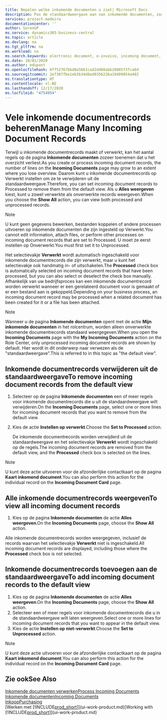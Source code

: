 ```yaml
---
title: Bepalen welke inkomende documenten u ziet| Microsoft Docs
description: Pas de standaardweergave aan van inkomende documenten, zoals e-facturen, om de lijst met verwerkte en onverwerkte records te verbeteren.
services: project-madeira
documentationcenter: ''
author: SorenGP
ms.service: dynamics365-business-central
ms.topic: article
ms.devlang: na
ms.tgt_pltfrm: na
ms.workload: na
ms.search.keywords: electronic document, e-invoice, incoming document, OCR, ecommerce, document exchange, import invoice
ms.date: 10/01/2020
ms.author: edupont
ms.openlocfilehash: 6ff52767bbd0a5661cad2dd80abb20885f3fca6d
ms.sourcegitcommit: 2e7307fbe1eb3b34d0ad9356226a19409054a402
ms.translationtype: HT
ms.contentlocale: nl-BE
ms.lasthandoff: 12/17/2020
ms.locfileid: "4754954"
---
```

# <a name="manage-many-incoming-document-records"></a><span data-ttu-id="351f4-103">Vele inkomende documentrecords beheren</span><span class="sxs-lookup"><span data-stu-id="351f4-103">Manage Many Incoming Document Records</span></span>
<span data-ttu-id="351f4-104">Terwijl u inkomende documentrecords maakt of verwerkt, kan het aantal regels op de pagina **Inkomende documenten** zozeer toenemen dat u het overzicht verliest.</span><span class="sxs-lookup"><span data-stu-id="351f4-104">As you create or process incoming document records, the number of lines on the **Incoming Documents** page may grow to an extent where you lose overview.</span></span> <span data-ttu-id="351f4-105">Daarom kunt u inkomende documentrecords op Verwerkt instellen om ze te verwijderen uit de standaardweergave.</span><span class="sxs-lookup"><span data-stu-id="351f4-105">Therefore, you can set incoming document records to Processed to remove them from the default view.</span></span> <span data-ttu-id="351f4-106">Als u **Alles weergeven** kiest, kunt u zowel verwerkte als onverwerkte records weergeven.</span><span class="sxs-lookup"><span data-stu-id="351f4-106">When you choose the **Show All** action, you can view both processed and unprocessed records.</span></span>

> [!NOTE]  
>   <span data-ttu-id="351f4-107">U kunt geen gegevens bewerken, bestanden koppelen of andere processen uitvoeren op inkomende documenten die zijn ingesteld op Verwerkt.</span><span class="sxs-lookup"><span data-stu-id="351f4-107">You cannot edit information, attach files, or perform other processes on incoming document records that are set to Processed.</span></span> <span data-ttu-id="351f4-108">U moet ze eerst instellen op Onverwerkt.</span><span class="sxs-lookup"><span data-stu-id="351f4-108">You must first set it to Unprocessed.</span></span>

<span data-ttu-id="351f4-109">Het selectievakje **Verwerkt** wordt automatisch ingeschakeld voor inkomende documentrecords die zijn verwerkt, maar u kunt het selectievakje ook handmatig in- of uitschakelen.</span><span class="sxs-lookup"><span data-stu-id="351f4-109">The **Processed** check box is automatically selected on incoming document records that have been processed, but you can also select or deselect the check box manually.</span></span> <span data-ttu-id="351f4-110">Afhankelijk van uw bedrijfsproces kan een inkomende documentrecord worden verwerkt wanneer er een gerelateerd document voor is gemaakt of er een bestand aan is gekoppeld.</span><span class="sxs-lookup"><span data-stu-id="351f4-110">Depending on your business process, an incoming document record may be processed when a related document has been created for it or a file has been attached.</span></span>

> [!NOTE]  
>   <span data-ttu-id="351f4-111">Wanneer u de pagina **Inkomende documenten** opent met de actie **Mijn inkomende documenten** in het rolcentrum, worden alleen onverwerkte inkomende documentrecords standaard weergegeven.</span><span class="sxs-lookup"><span data-stu-id="351f4-111">When you open the **Incoming Documents** page with the **My Incoming Documents** action on the Role Center, only unprocessed incoming document records are shown by default.</span></span> <span data-ttu-id="351f4-112">Hier wordt in dit onderwerp naar verwezen als de "standaardweergave".</span><span class="sxs-lookup"><span data-stu-id="351f4-112">This is referred to in this topic as "the default view".</span></span>

## <a name="to-remove-incoming-document-records-from-the-default-view"></a><span data-ttu-id="351f4-113">Inkomende documentrecords verwijderen uit de standaardweergave</span><span class="sxs-lookup"><span data-stu-id="351f4-113">To remove incoming document records from the default view</span></span>
1. <span data-ttu-id="351f4-114">Selecteer op de pagina **Inkomende documenten** een of meer regels voor inkomende documentrecords die u uit de standaardweergave wilt verwijderen.</span><span class="sxs-lookup"><span data-stu-id="351f4-114">On the **Incoming Documents** page, select one or more lines for incoming document records that you want to remove from the default view.</span></span>
2. <span data-ttu-id="351f4-115">Kies de actie **Instellen op verwerkt**.</span><span class="sxs-lookup"><span data-stu-id="351f4-115">Choose the **Set to Processed** action.</span></span>

    <span data-ttu-id="351f4-116">De inkomende documentrecords worden verwijderd uit de standaardweergave en het selectievakje **Verwerkt** wordt ingeschakeld op de regels.</span><span class="sxs-lookup"><span data-stu-id="351f4-116">The incoming document records are removed from the default view, and the **Processed** check box is selected on the lines.</span></span>

> [!NOTE]  
>   <span data-ttu-id="351f4-117">U kunt deze actie uitvoeren voor de afzonderlijke contactkaart op de pagina **Kaart inkomend document**.</span><span class="sxs-lookup"><span data-stu-id="351f4-117">You can also perform this action for the individual record on the **Incoming Document Card** page.</span></span>

## <a name="to-view-all-incoming-document-records"></a><span data-ttu-id="351f4-118">Alle inkomende documentrecords weergeven</span><span class="sxs-lookup"><span data-stu-id="351f4-118">To view all incoming document records</span></span>
1. <span data-ttu-id="351f4-119">Kies op de pagina **Inkomende documenten** de actie **Alles weergeven**.</span><span class="sxs-lookup"><span data-stu-id="351f4-119">On the **Incoming Documents** page, choose the **Show All** action.</span></span>

<span data-ttu-id="351f4-120">Alle inkomende documentrecords worden weergegeven, inclusief de records waarvan het selectievakje **Verwerkt** niet is ingeschakeld.</span><span class="sxs-lookup"><span data-stu-id="351f4-120">All incoming document records are displayed, including those where the **Processed** check box is not selected.</span></span>

## <a name="to-add-incoming-document-records-to-the-default-view"></a><span data-ttu-id="351f4-121">Inkomende documentrecords toevoegen aan de standaardweergave</span><span class="sxs-lookup"><span data-stu-id="351f4-121">To add incoming document records to the default view</span></span>
1. <span data-ttu-id="351f4-122">Kies op de pagina **Inkomende documenten** de actie **Alles weergeven**.</span><span class="sxs-lookup"><span data-stu-id="351f4-122">On the **Incoming Documents** page, choose the **Show All** action.</span></span>
2. <span data-ttu-id="351f4-123">Selecteer een of meer regels voor inkomende documentrecords die u in de standaardweergave wilt laten weergeven.</span><span class="sxs-lookup"><span data-stu-id="351f4-123">Select one or more lines for incoming document records that you want to appear in the default view.</span></span>
3. <span data-ttu-id="351f4-124">Kies de actie **Instellen op niet-verwerkt**.</span><span class="sxs-lookup"><span data-stu-id="351f4-124">Choose the **Set to Unprocessed** action.</span></span>  

> [!NOTE]  
>   <span data-ttu-id="351f4-125">U kunt deze actie uitvoeren voor de afzonderlijke contactkaart op de pagina **Kaart inkomend document**.</span><span class="sxs-lookup"><span data-stu-id="351f4-125">You can also perform this action for the individual record on the **Incoming Document Card** page.</span></span>

## <a name="see-also"></a><span data-ttu-id="351f4-126">Zie ook</span><span class="sxs-lookup"><span data-stu-id="351f4-126">See Also</span></span>
[<span data-ttu-id="351f4-127">Inkomende documenten verwerken</span><span class="sxs-lookup"><span data-stu-id="351f4-127">Process Incoming Documents</span></span>](across-process-income-documents.md)  
[<span data-ttu-id="351f4-128">Inkomende documenten</span><span class="sxs-lookup"><span data-stu-id="351f4-128">Incoming Documents</span></span>](across-income-documents.md)  
[<span data-ttu-id="351f4-129">Inkoop</span><span class="sxs-lookup"><span data-stu-id="351f4-129">Purchasing</span></span>](purchasing-manage-purchasing.md)  
<span data-ttu-id="351f4-130">[Werken met [!INCLUDE[prod_short](includes/prod_short.md)]](ui-work-product.md)</span><span class="sxs-lookup"><span data-stu-id="351f4-130">[Working with [!INCLUDE[prod_short](includes/prod_short.md)]](ui-work-product.md)</span></span>
